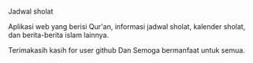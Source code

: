 Jadwal sholat

Aplikasi web yang berisi Qur'an, informasi jadwal sholat, kalender sholat, dan berita-berita islam lainnya.

Terimakasih kasih for user github
Dan Semoga bermanfaat untuk semua.
